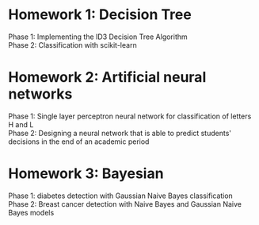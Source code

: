 # Homework 1: Decision Tree
  Phase 1: Implementing the ID3 Decision Tree Algorithm  
  Phase 2: Classification with scikit-learn

# Homework 2: Artificial neural networks
  Phase 1: Single layer perceptron neural network for classification of letters H and L  
  Phase 2: Designing a neural network that is able to predict students' decisions in 
           the end of an academic period

# Homework 3: Bayesian
  Phase 1: diabetes detection with Gaussian Naive Bayes classification  
  Phase 2: Breast cancer detection with Naive Bayes and Gaussian Naive Bayes models
